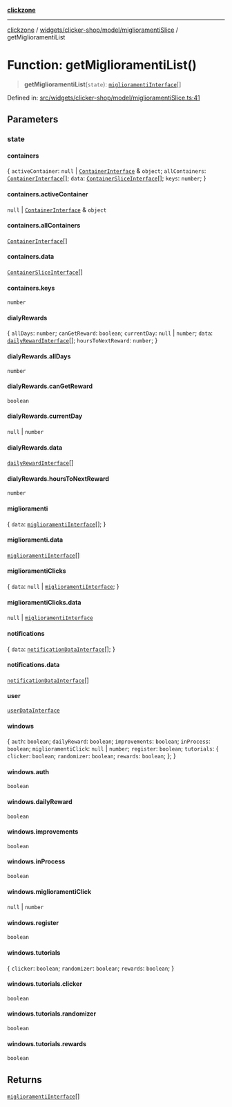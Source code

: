 [**clickzone**](../../../../../README.md)

***

[clickzone](../../../../../README.md) / [widgets/clicker-shop/model/miglioramentiSlice](../README.md) / getMiglioramentiList

# Function: getMiglioramentiList()

> **getMiglioramentiList**(`state`): [`miglioramentiInterface`](../interfaces/miglioramentiInterface.md)[]

Defined in: [src/widgets/clicker-shop/model/miglioramentiSlice.ts:41](https://github.com/MaximBri/ClickZone/blob/20f3f0d061a7c50a96ed5bba64acbc325a456072/client/src/widgets/clicker-shop/model/miglioramentiSlice.ts#L41)

## Parameters

### state

#### containers

\{ `activeContainer`: `null` \| [`ContainerInterface`](../../../../../shared/types/interfaces/ContainerInterface.md) & `object`; `allContainers`: [`ContainerInterface`](../../../../../shared/types/interfaces/ContainerInterface.md)[]; `data`: [`ContainerSliceInterface`](../../../../../shared/types/interfaces/ContainerSliceInterface.md)[]; `keys`: `number`; \}

#### containers.activeContainer

`null` \| [`ContainerInterface`](../../../../../shared/types/interfaces/ContainerInterface.md) & `object`

#### containers.allContainers

[`ContainerInterface`](../../../../../shared/types/interfaces/ContainerInterface.md)[]

#### containers.data

[`ContainerSliceInterface`](../../../../../shared/types/interfaces/ContainerSliceInterface.md)[]

#### containers.keys

`number`

#### dialyRewards

\{ `allDays`: `number`; `canGetReward`: `boolean`; `currentDay`: `null` \| `number`; `data`: [`dailyRewardInterface`](../../../../../entities/user/daily-rewards/model/dailyRewardsSlice/interfaces/dailyRewardInterface.md)[]; `hoursToNextReward`: `number`; \}

#### dialyRewards.allDays

`number`

#### dialyRewards.canGetReward

`boolean`

#### dialyRewards.currentDay

`null` \| `number`

#### dialyRewards.data

[`dailyRewardInterface`](../../../../../entities/user/daily-rewards/model/dailyRewardsSlice/interfaces/dailyRewardInterface.md)[]

#### dialyRewards.hoursToNextReward

`number`

#### miglioramenti

\{ `data`: [`miglioramentiInterface`](../interfaces/miglioramentiInterface.md)[]; \}

#### miglioramenti.data

[`miglioramentiInterface`](../interfaces/miglioramentiInterface.md)[]

#### miglioramentiClicks

\{ `data`: `null` \| [`miglioramentiInterface`](../interfaces/miglioramentiInterface.md); \}

#### miglioramentiClicks.data

`null` \| [`miglioramentiInterface`](../interfaces/miglioramentiInterface.md)

#### notifications

\{ `data`: [`notificationDataInterface`](../../../../../shared/types/interfaces/notificationDataInterface.md)[]; \}

#### notifications.data

[`notificationDataInterface`](../../../../../shared/types/interfaces/notificationDataInterface.md)[]

#### user

[`userDataInterface`](../../../../../shared/types/interfaces/userDataInterface.md)

#### windows

\{ `auth`: `boolean`; `dailyReward`: `boolean`; `improvements`: `boolean`; `inProcess`: `boolean`; `miglioramentiClick`: `null` \| `number`; `register`: `boolean`; `tutorials`: \{ `clicker`: `boolean`; `randomizer`: `boolean`; `rewards`: `boolean`; \}; \}

#### windows.auth

`boolean`

#### windows.dailyReward

`boolean`

#### windows.improvements

`boolean`

#### windows.inProcess

`boolean`

#### windows.miglioramentiClick

`null` \| `number`

#### windows.register

`boolean`

#### windows.tutorials

\{ `clicker`: `boolean`; `randomizer`: `boolean`; `rewards`: `boolean`; \}

#### windows.tutorials.clicker

`boolean`

#### windows.tutorials.randomizer

`boolean`

#### windows.tutorials.rewards

`boolean`

## Returns

[`miglioramentiInterface`](../interfaces/miglioramentiInterface.md)[]
